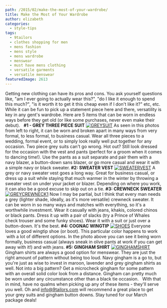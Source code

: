 ```yaml
---
path: /2015/02/make-the-most-of-your-wardrobe/
title: Make the Most of Your Wardrobe
author: elizabeth
categories: 
  - style-tips
tags: 
  - 9tailors
  - clothes shopping for men
  - mens fashion
  - mens style
  - mens wardrobe
  - menswear
  - must have mens clothing
  - versatile garments
  - versatile menswear
featuredImage: 2613
---
```

Getting new clothing can have its pros and cons. You ask yourself questions like, "am I ever going to actually wear this?", "do I like it enough to spend this much?", "is it worth it to get it this cheap even if I don't like it?" etc, etc. While it can be fun to pick up a statement piece here and there, versatility is key in any gent's wardrobe. Here are 5 items that can be worn in endless ways before they get old (or like some purchases, never even make their debut).   **#1 - GREY THREE PIECE SUIT** [![GREYSUIT](http://blog.9tailors.com/uploads/GREYSUIT.jpg)](http://blog.9tailors.com/uploads/GREYSUIT.jpg) As seen in this photos from left to right, it can be worn and broken apart in many ways from very formal, to less formal, to business casual. Wear all three pieces to a wedding, formal event, or to simply look really well put together for any occasion. Two piece grey suits can't go wrong. Hot out? Still look dressed for the occasion with the vest and pants (perfect for a groom when it comes to dancing time!). Use the pants as a suit separate and pair them with a navy blazer, a button-down sans blazer, or go more casual and wear it with a simple navy or black sweater. **#2: SWEATER VEST** [![SWEATERVEST](http://blog.9tailors.com/uploads/SWEATERVEST.jpg)](http://blog.9tailors.com/uploads/SWEATERVEST.jpg) A grey or navy sweater vest goes a long way. Great for business casual, or dress up a suit while staying that much warmer in the winter by throwing a sweater vest on under your jacket or blazer. Depending on where you work, it can also be a good excuse to skip out on a tie. **#3: CREWNECK SWEATER** [![GREYCREWNECK1](http://blog.9tailors.com/uploads/GREYCREWNECK11.jpg)](http://blog.9tailors.com/uploads/GREYCREWNECK11.jpg) Now I may be partial, but I think that every man needs a grey (lighter shade, ideally, as it's more versatile) crewneck sweater. It can be worn in so many ways and matches with everything, so it's a worthwhile investment. Wear it casually with jeans, khakis, colored chinos or black pants. Dress it up with a pair of slacks (try a Prince of Whales check trouser and some funky shoes). Wear it with a suit or just over a button-down. It's the best. **#4: COGNAC WINGTIP** [![SHOES](http://blog.9tailors.com/uploads/SHOES.jpg)](http://blog.9tailors.com/uploads/SHOES.jpg) Everyone loves a good wingtip shoe (or boot). This particular color happens to work  with a lot of different options. In the photo above you can see it being worn formally, business casual (always sneak in olive pants at work if you can get away with it!) and with jeans. **#5: GINGHAM SHIRT** [![GINGHAMSHIRT](http://blog.9tailors.com/uploads/GINGHAMSHIRT.jpg)](http://blog.9tailors.com/uploads/GINGHAMSHIRT.jpg) Gingham shirts are always a good option for menswear. They are just the right amount of pattern without being too loud. Navy gingham is a go to, but you're just as wise to invest in maroon, lavender and grey gingham shirts as well. Not into a big pattern? Get a microcheck gingham for some pattern with an overall solid color look from a distance. Gingham can pretty much be worn under any circumstance other than a black tie occasion.   With that in mind, have no qualms when picking up any of these items - they'll serve you well. Oh and [info@9tailors.com](mailto:info@9tailors.com) will recommend a great place to get your grey suits and gingham button downs. Stay tuned for our March package deals!